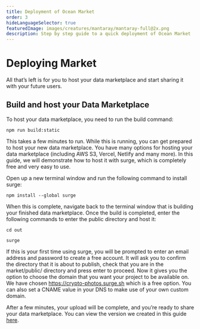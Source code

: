 ```yaml
---
title: Deployment of Ocean Market
order: 3
hideLanguageSelector: true
featuredImage: images/creatures/mantaray/mantaray-full@2x.png
description: Step by step guide to a quick deployment of Ocean Market
---
```


# Deploying Market

All that’s left is for you to host your data marketplace and start sharing it with your future users.

## **Build and host your Data Marketplace**

To host your data marketplace, you need to run the build command:

```
npm run build:static
```

This takes a few minutes to run. While this is running, you can get prepared to host your new data marketplace. You have many options for hosting your data marketplace (including AWS S3, Vercel, Netlify and many more). In this guide, we will demonstrate how to host it with surge, which is completely free and very easy to use.

Open up a new terminal window and run the following command to install surge:

```
npm install --global surge
```

When this is complete, navigate back to the terminal window that is building your finished data marketplace. Once the build is completed, enter the following commands to enter the public directory and host it:

```
cd out
```

```
surge
```

If this is your first time using surge, you will be prompted to enter an email address and password to create a free account. It will ask you to confirm the directory that it is about to publish, check that you are in the market/public/ directory and press enter to proceed. Now it gives you the option to choose the domain that you want your project to be available on. We have chosen https://crypto-photos.surge.sh which is a free option. You can also set a CNAME value in your DNS to make use of your own custom domain.

After a few minutes, your upload will be complete, and you’re ready to share your data marketplace. You can view the version we created in this guide [here](https://crypto-photos.surge.sh/).
